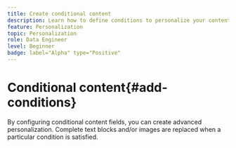 ```yaml
---
title: Create conditional content
description: Learn how to define conditions to personalize your content in Adobe Campaign web UI
feature: Personalization
topic: Personalization
role: Data Engineer
level: Beginner
badge: label="Alpha" type="Positive"
---
```


# Conditional content{#add-conditions}

By configuring conditional content fields, you can create advanced personalization. Complete text blocks and/or images are replaced when a particular condition is satisfied.
